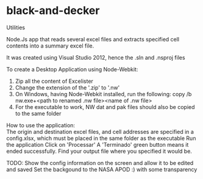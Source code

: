 # black-and-decker
Utilities

Node.Js app that reads several excel files and extracts specified cell contents into a summary excel file.

It was created using Visual Studio 2012, hence the .sln and .nsproj files

To create a Desktop Application using Node-Webkit:
1. Zip all the content of Excelister 
2. Change the extension of the '.zip' to '.nw'
3. On Windows, having Node-Webkit installed, run the following:
      copy /b nw.exe+<path to renamed .nw file>\<name of .nw file> <desired exe filename.exe>
4. For the executable to work, NW dat and pak files should also be copied to the same folder
  

How to use the application:    
The origin and destination excel files, and cell addresses are specified in a config.xlsx, which must be placed in the same folder as the executable
Run the application
Click on 'Processar'
A 'Terminado' green button means it ended successfully. Find your output file where you specified it would be.


TODO:
Show the config information on the screen and allow it to be edited and saved 
Set the backgound to the NASA APOD :) with some transparency


